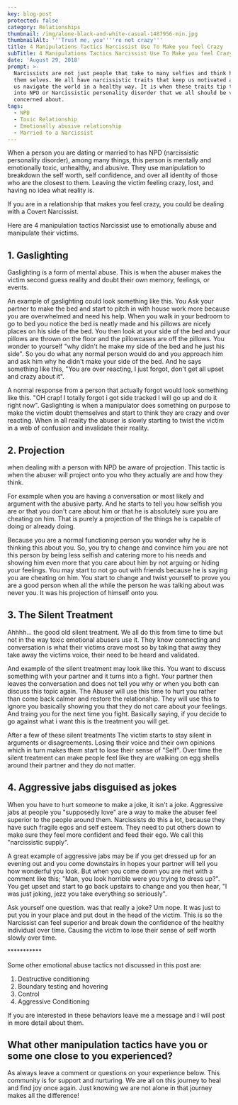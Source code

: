 ```yaml
---
key: blog-post
protected: false
category: Relationships
thumbnail: /img/alone-black-and-white-casual-1487956-min.jpg
thumbnailAlt: '''Trust me, you''''re not crazy'''
title: 4 Manipulations Tactics Narcissist Use To Make you feel Crazy
subTitle: 4 Manipulations Tactics Narcissist Use To Make you feel Crazy
date: 'August 29, 2018'
prompt: >-
  Narcissists are not just people that take to many selfies and think highly of
  them selves. We all have narcissistic traits that keep us motivated and help
  us navigate the world in a healthy way. It is when these traits tip the scales
  into NPD or Narcissistic personality disorder that we all should be very
  concerned about.
tags:
  - NPD
  - Toxic Relationship
  - Emotionally abusive relationship
  - Married to a Narcissist
---
```

When a person you are dating or married to has NPD (narcissistic personality disorder), among many things, this person is mentally and emotionally toxic, unhealthy, and abusive. They use manipulation to breakdown the self worth, self confidence, and over all identity of those who are the closest to them. Leaving the victim feeling crazy, lost, and having no idea what reality is. 

If you are in a relationship that makes you feel crazy, you could be dealing with a Covert Narcissist. 

Here are 4 manipulation tactics Narcissist use to emotionally abuse and manipulate their victims.

## 1. Gaslighting

Gaslighting is a form of mental abuse. This is when the abuser makes the victim second guess reality and doubt their own memory, feelings, or events. 

An example of gaslighting could look something like this. You Ask your partner to make the bed and start to pitch in with house work more because you are overwhelmed and need his help. When you walk in your bedroom to go to bed you notice the bed is neatly made and his pillows are nicely places on his side of the bed. You then look at your side of the bed and your pillows are thrown on the floor and the pillowcases are off the pillows. You wonder to yourself "why didn't he make my side of the bed and he just his side". So you do what any normal person would do and you approach him and ask him why he didn't make your side of the bed. And he says something like this, "You are over reacting, I just forgot, don't get all upset and crazy about it". 

A normal response from a person that actually forgot would look something like this. "OH crap! I totally forgot i got side tracked I will go up and do it right now". Gaslighting is when a manipulator does something on purpose to make the victim doubt themselves and start to think they are crazy and over reacting. When in all reality the abuser is slowly starting to twist the victim in a web of confusion and invalidate their reality.



## 2. Projection

when dealing with a person with NPD be aware of projection. This tactic is when the abuser will project onto you who they actually are and how they think. 

For example when you are having a conversation or most likely and argument with the abusive party. And he starts to tell you how selfish you are or that you don't care about him or that he is absolutely sure you are cheating on him. That is purely a projection of the things he is capable of doing or already doing. 

Because you are a normal functioning person you wonder why he is thinking this about you. So, you try to change and convince him you are not this person by being less selfish and catering more to his needs and showing him even more that you care about him by not arguing or hiding your feelings. You may start to not go out with friends because he is saying you are cheating on him. You start to change and twist yourself to prove you are a good person when all the while the person he was talking about was never you. It was his projection of himself onto you. 



## 3. The Silent Treatment

Ahhhh... the good old silent treatment. We all do this from time to time but not in the way toxic emotional abusers use it. They know connecting and conversation is what their victims crave most so by taking that away they take away the victims voice, their need to be heard and validated. 

And example of the silent treatment may look like this. You want to discuss something with your partner and it turns into a fight. Your partner then leaves the conversation and does not tell you why or when you both can discuss this topic again. The Abuser will use this time to hurt you rather than come back calmer and restore the relationship. They will use this to ignore you basically showing you that they do not care about your feelings. And traing you for the next time you fight. Basically saying, if you decide to go against what i want this is the treatment you will get. 

After a few of these silent treatments The victim starts to stay silent in arguments or disagreements. Losing their voice and their own opinions which in turn makes them start to lose their sense of "Self". Over time the silent treatment can make people feel like they are walking on egg shells around their partner and they do not matter.

## 4. Aggressive jabs disguised as jokes

When you have to hurt someone to make a joke, it isn't a joke. Aggressive jabs at people you "supposedly love" are a way to make the abuser feel superior to the people around them. Narcissists do this a lot, because they have such fragile egos and self esteem. They need to put others down to make sure they feel more confident and feed their ego. We call this "narcissistic supply". 

A great example of aggressive jabs may be if you get dressed up for an evening out and you come downstairs in hopes your partner will tell you how wonderful you look. But when you come down you are met with a comment like this; "Man, you look horrible were you trying to dress up?". You get upset and start to go back upstairs to change and you then hear, "I was just joking, jezz you take everything so seriously".

Ask yourself one question. was that really a joke? Um nope. It was just to put you in your place and put dout in the head of the victim. This is so the Narcissist can feel superior and break down the confidence of the healthy individual over time. Causing the victim to lose their sense of self worth slowly over time.

\*\*\*\*\*\*\*\*\*\**

Some other emotional abuse tactics not discussed in this post are:

1. Destructive conditioning
2. Boundary testing and hovering
3. Control
4. Aggressive Conditioning

If you are interested in these behaviors leave me a message and I will post in more detail about them.

## What other manipulation tactics have you or some one close to you experienced?

As always leave a comment or questions on your experience below. This community is for support and nurturing. We are all on this journey to heal and find joy once again. Just knowing we are not alone in that journey makes all the difference!
